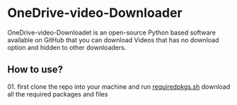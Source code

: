 <h1>OneDrive-video-Downloader</h1>

<p>OneDrive-video-Downloadet is an open-source Python based software available on GitHub that you can download Videos that has no download option and hidden to other downloaders.</p>

<h2>How to use?</h2>

<p>01. first clone the repo into your machine and run <a href="requiredpkgs.sh">requiredpkgs.sh</a> download all the required packages and files</p>


